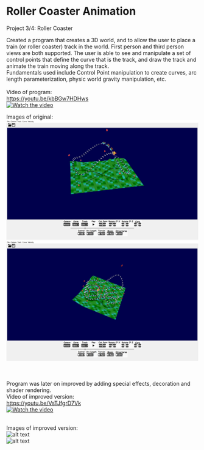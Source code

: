 # Roller Coaster Animation
Project 3/4: Roller Coaster 

Created a program that creates a 3D world, and to allow the user to place a train (or roller coaster) track in the world. First person and third person views are both supported. The user is able to see and manipulate a set of control points that define the curve that is the track, and draw the track and animate the train moving along the track. </br>
Fundamentals used include Control Point manipulation to create curves, arc length parameterization, physic world gravity manipulation, etc. </br> </br>
Video of program: </br>
https://youtu.be/kbBGw7HDHws </br>
[![Watch the video](https://img.youtube.com/vi/kbBGw7HDHws/hqdefault.jpg)](https://youtu.be/kbBGw7HDHws)
</br>

Images of original: </br>
![alt text](https://raw.githubusercontent.com/GoodWeather0322/rollercoaster/master/projectimages/pic3.png) </br>
![alt text](https://raw.githubusercontent.com/GoodWeather0322/rollercoaster/master/projectimages/pic4.png) </br></br></br>


Program was later on improved by adding special effects, decoration and shader rendering. </br>
Video of improved version: </br>
https://youtu.be/VsTJfgrD7Vk </br>
[![Watch the video](https://img.youtube.com/vi/VsTJfgrD7Vk/hqdefault.jpg)](https://youtu.be/VsTJfgrD7Vk)
</br></br>

Images of improved version: </br>
![alt text](https://raw.githubusercontent.com/GoodWeather0322/rollercoaster/master/projectimages/pic1.png) </br>
![alt text](https://raw.githubusercontent.com/GoodWeather0322/rollercoaster/master/projectimages/pic2.png) </br>


